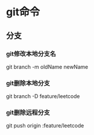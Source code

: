 # git命令

## 分支

### git修改本地分支名

git branch -m oldName newName

### git删除本地分支

git branch -D feature/leetcode

### git删除远程分支

git push origin :feature/leetcode
